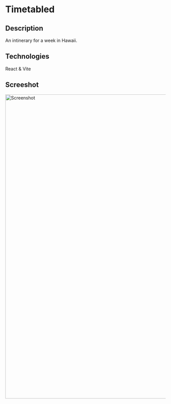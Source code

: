 # Timetabled

## Description ## 
An intinerary for a week in Hawaii. 

## Technologies ##
React & Vite

## Screeshot ##
<img width="954" alt="Screenshot" src="[https://user-images.githubusercontent.com/43279582/219755147-25c0776a-bc46-4df1-8250-0209aa6af8d4.png](https://user-images.githubusercontent.com/103348214/220520464-cc941dcf-8c10-415c-8352-b7ebf10220cc.png
)">

